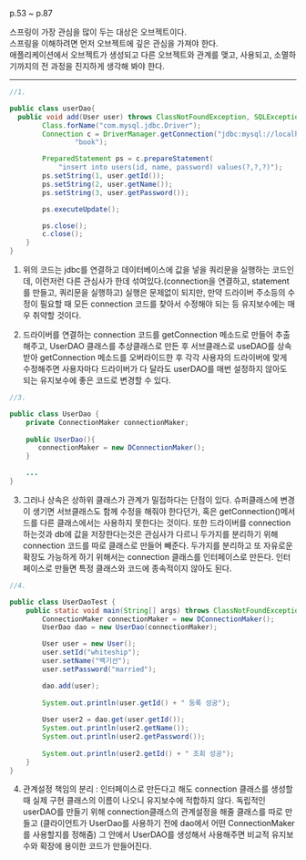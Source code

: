 p.53 ~ p.87


스프링이 가장 관심을 많이 두는 대상은 오브젝트이다.</br>
스프링을 이해하려면 먼저 오브젝트에 깊은 관심을 가져야 한다.</br>
애플리케이션에서 오브젝트가 생성되고 다른 오브젝트와 관계를 맺고, 사용되고, 소멸하기까지의 전 과정을 진지하게 생각해 봐야 한다.

----



```java
//1.

public class userDao{
  public void add(User user) throws ClassNotFoundException, SQLException {
		Class.forName("com.mysql.jdbc.Driver");
		Connection c = DriverManager.getConnection("jdbc:mysql://localhost/springbook?characterEncoding=UTF-8", "spring",
				"book");

		PreparedStatement ps = c.prepareStatement(
			"insert into users(id, name, password) values(?,?,?)");
		ps.setString(1, user.getId());
		ps.setString(2, user.getName());
		ps.setString(3, user.getPassword());

		ps.executeUpdate();

		ps.close();
		c.close();
	}
}
```
1. 위의 코드는 jdbc를 연결하고 데이터베이스에 값을 넣을 쿼리문을 실행하는 코드인데,
이런저런 다른 관심사가 한데 섞여있다.(connection을 연결하고, statement를 만들고, 쿼리문을 실행하고)
실행은 문제없이 되지만, 만약 드라이버 주소등의 수정이 필요할 때 모든 connection 코드를 찾아서 수정해야 되는 등 유지보수에는 매우 취약할 것이다.


2. 드라이버를 연결하는 connection 코드를 getConnection 메소드로 만들어 추출해주고, 
UserDAO 클래스를 추상클래스로 만든 후 서브클래스로 useDAO를 상속받아 getConnection 메소드를 오버라이드한 후 각각 사용자의 드라이버에 맞게 수정해주면 
사용자마다 드라이버가 다 달라도 userDAO를 매번 설정하지 않아도 되는 유지보수에 좋은 코드로 변경할 수 있다.

```java
//3.

public class UserDao {
	private ConnectionMaker connectionMaker;
	
	public UserDao(){
	   connectionMaker = new DConnectionMaker();
	}

	...
}

```
3. 그러나 상속은 상하위 클래스가 관계가 밀접하다는 단점이 있다.
슈퍼클래스에 변경이 생기면 서브클래스도 함께 수정을 해줘야 한다던가, 혹은 getConnection()메서드를 다른 클래스에서는 사용하지 못한다는 것이다.
또한 드라이버를 connection 하는것과 db에 값을 저장한다는것은 관심사가 다르니 두가지를 분리하기 위해 connection 코드를 따로 클래스로 만들어 빼준다.
두가지를 분리하고 또 자유로운 확장도 가능하게 하기 위해서는 connection 클래스를 인터페이스로 만든다. 인터페이스로 만들면 특정 클래스와 코드에 종속적이지 않아도 된다.

```java
//4.

public class UserDaoTest {
	public static void main(String[] args) throws ClassNotFoundException, SQLException {
		ConnectionMaker connectionMaker = new DConnectionMaker();
		UserDao dao = new UserDao(connectionMaker);

		User user = new User();
		user.setId("whiteship");
		user.setName("백기선");
		user.setPassword("married");

		dao.add(user);
			
		System.out.println(user.getId() + " 등록 성공");
		
		User user2 = dao.get(user.getId());
		System.out.println(user2.getName());
		System.out.println(user2.getPassword());
			
		System.out.println(user2.getId() + " 조회 성공");
	}
}

```
4. 관계설정 책임의 분리 : 인터페이스로 만든다고 해도 connection 클래스를 생성할때 실제 구현 클래스의 이름이 나오니 유지보수에 적합하지 않다. 
독립적인 userDAO를 만들기 위해 connection클래스의 관계설정을 해줄 클래스를 따로 만들고 (클라이언트가 UserDao를 사용하기 전에 dao에서 어떤 ConnectionMaker를 사용할지를 정해줌)
그 안에서 UserDAO를 생성해서 사용해주면 비교적 유지보수와 확장에 용이한 코드가 만들어진다.
	




